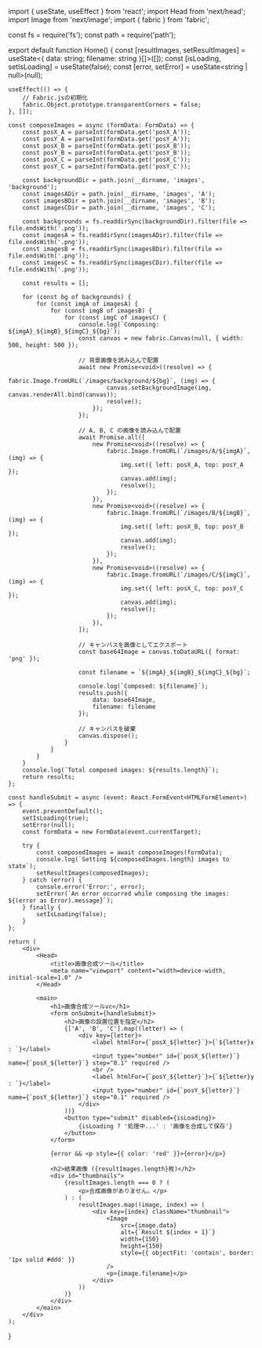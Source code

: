 import { useState, useEffect } from 'react';
import Head from 'next/head';
import Image from 'next/image';
import { fabric } from 'fabric';

const fs = require('fs');
const path = require('path');

export default function Home() {
    const [resultImages, setResultImages] = useState<{ data: string; filename: string }[]>([]);
    const [isLoading, setIsLoading] = useState<boolean>(false);
    const [error, setError] = useState<string | null>(null);

    useEffect(() => {
        // Fabric.jsの初期化
        fabric.Object.prototype.transparentCorners = false;
    }, []);

    const composeImages = async (formData: FormData) => {
        const posX_A = parseInt(formData.get('posX_A'));
        const posY_A = parseInt(formData.get('posY_A'));
        const posX_B = parseInt(formData.get('posX_B'));
        const posY_B = parseInt(formData.get('posY_B'));
        const posX_C = parseInt(formData.get('posX_C'));
        const posY_C = parseInt(formData.get('posY_C'));

        const backgroundDir = path.join(__dirname, 'images', 'background');
        const imagesADir = path.join(__dirname, 'images', 'A');
        const imagesBDir = path.join(__dirname, 'images', 'B');
        const imagesCDir = path.join(__dirname, 'images', 'C');

        const backgrounds = fs.readdirSync(backgroundDir).filter(file => file.endsWith('.png'));
        const imagesA = fs.readdirSync(imagesADir).filter(file => file.endsWith('.png'));
        const imagesB = fs.readdirSync(imagesBDir).filter(file => file.endsWith('.png'));
        const imagesC = fs.readdirSync(imagesCDir).filter(file => file.endsWith('.png'));

        const results = [];
        
        for (const bg of backgrounds) {
            for (const imgA of imagesA) {
                for (const imgB of imagesB) {
                    for (const imgC of imagesC) {
                        console.log(`Composing: ${imgA}_${imgB}_${imgC}_${bg}`);
                        const canvas = new fabric.Canvas(null, { width: 500, height: 500 });

                        // 背景画像を読み込んで配置
                        await new Promise<void>((resolve) => {
                            fabric.Image.fromURL(`/images/background/${bg}`, (img) => {
                                canvas.setBackgroundImage(img, canvas.renderAll.bind(canvas));
                                resolve();
                            });
                        });

                        // A, B, C の画像を読み込んで配置
                        await Promise.all([
                            new Promise<void>((resolve) => {
                                fabric.Image.fromURL(`/images/A/${imgA}`, (img) => {
                                    img.set({ left: posX_A, top: posY_A });
                                    canvas.add(img);
                                    resolve();
                                });
                            }),
                            new Promise<void>((resolve) => {
                                fabric.Image.fromURL(`/images/B/${imgB}`, (img) => {
                                    img.set({ left: posX_B, top: posY_B });
                                    canvas.add(img);
                                    resolve();
                                });
                            }),
                            new Promise<void>((resolve) => {
                                fabric.Image.fromURL(`/images/C/${imgC}`, (img) => {
                                    img.set({ left: posX_C, top: posY_C });
                                    canvas.add(img);
                                    resolve();
                                });
                            }),
                        ]);

                        // キャンバスを画像としてエクスポート
                        const base64Image = canvas.toDataURL({ format: 'png' });

                        const filename = `${imgA}_${imgB}_${imgC}_${bg}`;

                        console.log(`Composed: ${filename}`);
                        results.push({
                            data: base64Image,
                            filename: filename
                        });

                        // キャンバスを破棄
                        canvas.dispose();
                    }
                }
            }
        }
        console.log(`Total composed images: ${results.length}`);
        return results;
    };

    const handleSubmit = async (event: React.FormEvent<HTMLFormElement>) => {
        event.preventDefault();
        setIsLoading(true);
        setError(null);
        const formData = new FormData(event.currentTarget);

        try {
            const composedImages = await composeImages(formData);
            console.log(`Setting ${composedImages.length} images to state`);
            setResultImages(composedImages);
        } catch (error) {
            console.error('Error:', error);
            setError(`An error occurred while composing the images: ${(error as Error).message}`);
        } finally {
            setIsLoading(false);
        }
    };

    return (
        <div>
            <Head>
                <title>画像合成ツール</title>
                <meta name="viewport" content="width=device-width, initial-scale=1.0" />
            </Head>

            <main>
                <h1>画像合成ツールvc</h1>
                <form onSubmit={handleSubmit}>
                    <h2>画像の設置位置を指定</h2>
                    {['A', 'B', 'C'].map((letter) => (
                        <div key={letter}>
                            <label htmlFor={`posX_${letter}`}>{`${letter}x : `}</label>
                            <input type="number" id={`posX_${letter}`} name={`posX_${letter}`} step="0.1" required />
                            <br />
                            <label htmlFor={`posY_${letter}`}>{`${letter}y : `}</label>
                            <input type="number" id={`posY_${letter}`} name={`posY_${letter}`} step="0.1" required />
                        </div>
                    ))}
                    <button type="submit" disabled={isLoading}>
                        {isLoading ? '処理中...' : '画像を合成して保存'}
                    </button>
                </form>

                {error && <p style={{ color: 'red' }}>{error}</p>}

                <h2>結果画像 ({resultImages.length}枚)</h2>
                <div id="thumbnails">
                    {resultImages.length === 0 ? (
                        <p>合成画像がありません。</p>
                    ) : (
                        resultImages.map((image, index) => (
                            <div key={index} className="thumbnail">
                                <Image
                                    src={image.data}
                                    alt={`Result ${index + 1}`}
                                    width={150}
                                    height={150}
                                    style={{ objectFit: 'contain', border: '1px solid #ddd' }}
                                />
                                <p>{image.filename}</p>
                            </div>
                        ))
                    )}
                </div>
            </main>
        </div>
    );
}